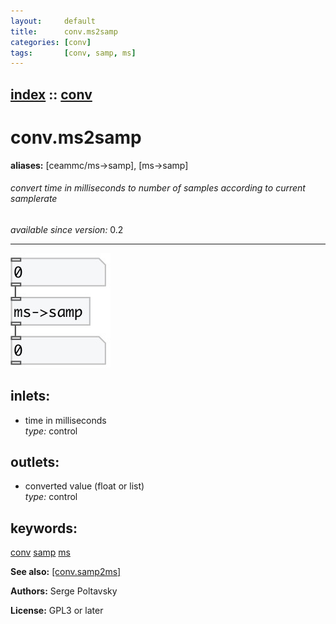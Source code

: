 ```yaml
---
layout:     default
title:      conv.ms2samp
categories: [conv]
tags:       [conv, samp, ms]
---
```

[index](index.html) :: [conv](category_conv.html)
---

# conv.ms2samp
**aliases:** [ceammc/ms-&gt;samp], [ms-&gt;samp]


###### convert time in milliseconds to number of samples according to current samplerate

*available since version:* 0.2

---




[![example](../examples/img/conv.ms2samp.jpg)](../examples/pd/conv.ms2samp.pd)









## inlets:

* time in milliseconds<br>
_type:_ control



## outlets:

* converted value (float or list)<br>
_type:_ control



## keywords:

[conv](keywords/conv.html)
[samp](keywords/samp.html)
[ms](keywords/ms.html)



**See also:**
[\[conv.samp2ms\]](conv.samp2ms.html)




**Authors:** Serge Poltavsky




**License:** GPL3 or later





